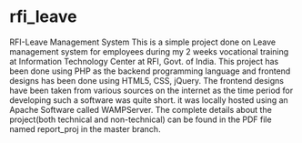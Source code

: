 # rfi_leave
RFI-Leave Management System
This is a simple project done on Leave management system for employees during my 2 weeks vocational training at Information Technology Center at RFI, Govt. of India.
This project has been done using PHP as the backend programming language and frontend designs has been done using HTML5, CSS, jQuery.
The frontend designs have been taken from various sources on the internet as the time period for developing such a software was quite short.
it was locally hosted using an Apache Software called WAMPServer. The complete details about the project(both technical and non-technical) can be found in the PDF file named report_proj in the master branch.
